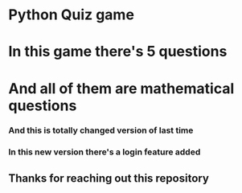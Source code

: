 # Python Quiz game
# In this game there's 5 questions
# And all of them are mathematical questions
### And this is totally changed version of last time 
### In this new version there's a login feature added
## Thanks for reaching out this repository
